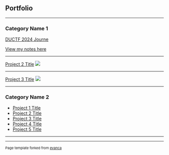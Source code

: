 ## Portfolio

---

### Category Name 1 

[DUCTF 2024 Journe](https://curvy-lupin-c27.notion.site/DUCTF-2024-9e1070e2881b462a8caa992248df1096?pvs=74)
<p><a href="https://curvy-lupin-c27.notion.site/DUCTF-2024-9e1070e2881b462a8caa992248df1096?pvs=74"/>View my notes here</p>

---
[Project 2 Title](/pdf/sample_presentation.pdf)
<img src="images/dummy_thumbnail.jpg?raw=true"/>

---
[Project 3 Title](http://example.com/)
<img src="images/dummy_thumbnail.jpg?raw=true"/>

---

### Category Name 2

- [Project 1 Title](http://example.com/)
- [Project 2 Title](http://example.com/)
- [Project 3 Title](http://example.com/)
- [Project 4 Title](http://example.com/)
- [Project 5 Title](http://example.com/)

---




---
<p style="font-size:11px">Page template forked from <a href="https://github.com/evanca/quick-portfolio">evanca</a></p>
<!-- Remove above link if you don't want to attibute -->
